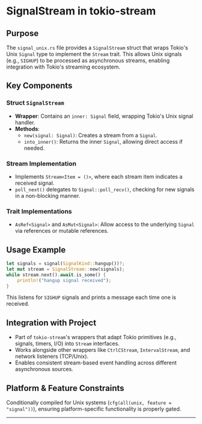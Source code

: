 # SignalStream in tokio-stream

## Purpose
The `signal_unix.rs` file provides a `SignalStream` struct that wraps Tokio's Unix `Signal` type to implement the `Stream` trait. This allows Unix signals (e.g., `SIGHUP`) to be processed as asynchronous streams, enabling integration with Tokio's streaming ecosystem.

## Key Components

### Struct `SignalStream`
- **Wrapper**: Contains an `inner: Signal` field, wrapping Tokio's Unix signal handler.
- **Methods**:
  - `new(signal: Signal)`: Creates a stream from a `Signal`.
  - `into_inner()`: Returns the inner `Signal`, allowing direct access if needed.

### Stream Implementation
- Implements `Stream<Item = ()>`, where each stream item indicates a received signal.
- `poll_next()` delegates to `Signal::poll_recv()`, checking for new signals in a non-blocking manner.

### Trait Implementations
- `AsRef<Signal>` and `AsMut<Signal>`: Allow access to the underlying `Signal` via references or mutable references.

## Usage Example
```rust
let signals = signal(SignalKind::hangup())?;
let mut stream = SignalStream::new(signals);
while stream.next().await.is_some() {
    println!("hangup signal received");
}
```
This listens for `SIGHUP` signals and prints a message each time one is received.

## Integration with Project
- Part of `tokio-stream`'s wrappers that adapt Tokio primitives (e.g., signals, timers, I/O) into `Stream` interfaces.
- Works alongside other wrappers like `CtrlCStream`, `IntervalStream`, and network listeners (TCP/Unix).
- Enables consistent stream-based event handling across different asynchronous sources.

## Platform & Feature Constraints
Conditionally compiled for Unix systems (`cfg(all(unix, feature = "signal"))`), ensuring platform-specific functionality is properly gated.

---
